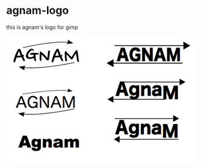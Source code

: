 agnam-logo
==========

this is agnam's logo for gimp

![Alt text](https://github.com/oppai/agnam-logo/blob/master/ss.png?raw=true "Screen Capture1")